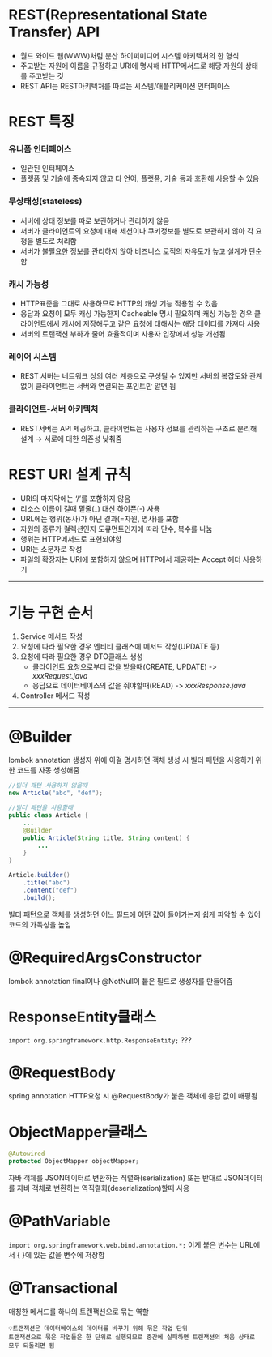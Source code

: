 # REST(Representational State Transfer) API
- 월드 와이드 웹(WWW)처럼 분산 하이퍼미디어 시스템 아키텍처의 한 형식
- 주고받는 자원에 이름을 규정하고 URI에 명시해 HTTP메서드로 해당 자원의 상태를 주고받는 것
- REST API는 REST아키텍처를 따르는 시스템/애플리케이션 인터페이스
# REST 특징
### 유니폼 인터페이스
- 일관된 인터페이스
- 플랫폼 및 기술에 종속되지 않고 타 언어, 플랫폼, 기술 등과 호환해 사용할 수 있음
### 무상태성(stateless)
- 서버에 상태 정보를 따로 보관하거나 관리하지 않음
- 서버가 클라이언트의 요청에 대해 세션이나 쿠키정보를 별도로 보관하지 않아 각 요청을 별도로 처리함
- 서버가 불필요한 정보를 관리하지 않아 비즈니스 로직의 자유도가 높고 설계가 단순함
### 캐시 가능성
- HTTP표준을 그대로 사용하므로 HTTP의 캐싱 기능 적용할 수 있음
- 응답과 요청이 모두 캐싱 가능한지 Cacheable 명시 필요하며 캐싱 가능한 경우 클라이언트에서 캐시에 저장해두고 같은 요청에 대해서는 해당 데이터를 가져다 사용
- 서버의 트랜잭션 부하가 줄어 효율적이며 사용자 입장에서 성능 개선됨
### 레이어 시스템
- REST 서버는 네트워크 상의 여러 계층으로 구성될 수 있지만 서버의 복잡도와 관계없이 클라이언트는 서버와 연결되는 포인트만 알면 됨
### 클라이언트-서버 아키텍처
- REST서버는 API 제공하고, 클라이언트는 사용자 정보를 관리하는 구조로 분리해 설계 → 서로에 대한 의존성 낮춰줌
# REST URI 설계 규칙
- URI의 마지막에는 ‘/’를 포함하지 않음
- 리소스 이름이 길때 밑줄(_) 대신 하이픈(-) 사용
- URL에는 행위(동사)가 아닌 결과(=자원, 명사)를 포함
- 자원의 종류가 컬렉션인지 도큐먼트인지에 따라 단수, 복수를 나눔
- 행위는 HTTP메서드로 표현되야함
- URI는 소문자로 작성
- 파일의 확장자는 URI에 포함하지 않으며 HTTP에서 제공하는 Accept 헤더 사용하기
---
# 기능 구현 순서
1. Service 메서드 작성
2. 요청에 따라 필요한 경우 엔티티 클래스에 메서드 작성(UPDATE 등)
3. 요청에 따라 필요한 경우 DTO클래스 생성 
	- 클라이언트 요청으로부터 값을 받을때(CREATE, UPDATE) -> *xxxRequest.java*
	- 응답으로 데이터베이스의 값을 줘야할때(READ) -> *xxxResponse.java*
4. Controller 메서드 작성
---

# @Builder
lombok annotation
생성자 위에 이걸 명시하면 객체 생성 시 빌더 패턴을 사용하기 위한 코드를 자동 생성해줌
```java
//빌더 패턴 사용하지 않을때
new Article("abc", "def");

//빌더 패턴을 사용할때
public class Article {
	...
	@Builder
	public Article(String title, String content) {
		...
	}
}

Article.builder()
	.title("abc")
	.content("def")
	.build();
```
빌더 패턴으로 객체를 생성하면 어느 필드에 어떤 값이 들어가는지 쉽게 파악할 수 있어 코드의 가독성을 높임
# @RequiredArgsConstructor
lombok annotation
final이나 @NotNull이 붙은 필드로 생성자를 만들어줌
# ResponseEntity클래스
`import org.springframework.http.ResponseEntity;`
???

# @RequestBody
spring annotation
HTTP요청 시 @RequestBody가 붙은 객체에 응답 값이 매핑됨
# ObjectMapper클래스
```java
@Autowired  
protected ObjectMapper objectMapper;
```
자바 객체를 JSON데이터로 변환하는 직렬화(serialization) 또는 반대로 JSON데이터를 자바 객체로 변환하는 역직렬화(deserialization)할때 사용

# @PathVariable
`import org.springframework.web.bind.annotation.*;`
이게 붙은 변수는 URL에서 { }에 있는 값을 변수에 저장함
# @Transactional
매칭한 메서드를 하나의 트랜잭션으로 묶는 역할
```
💡트랜잭션은 데이터베이스의 데이터를 바꾸기 위해 묶은 작업 단위
트랜잭션으로 묶은 작업들은 한 단위로 실행되므로 중간에 실패하면 트랜잭션의 처음 상태로 모두 되돌리면 됨
```
